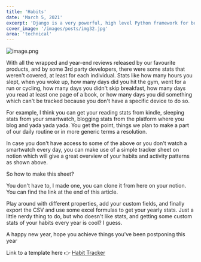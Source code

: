 ```yaml
---
title: 'Habits'
date: 'March 5, 2021'
excerpt: 'Django is a very powerful, high level Python framework for building web applications'
cover_image: '/images/posts/img32.jpg'
area: 'technical'
---
```

![image.png](https://cdn.hashnode.com/res/hashnode/image/upload/v1641129251183/RSaDE187W.png)

With all the wrapped and year-end reviews released by our favourite products, and by some 3rd party developers, there were some stats that weren't covered, at least for each individual. Stats like how many hours you slept, when you woke up, how many days did you hit the gym, went for a run or cycling, how many days you didn't skip breakfast, how many days you read at least one page of a book, or how many days you did something which can't be tracked because you don't have a specific device to do so.

For example, I think you can get your reading stats from kindle, sleeping stats from your smartwatch, blogging stats from the platform where you blog and yada yada yada. You get the point, things we plan to make a part of our daily routine or in more generic terms a resolution.

In case you don't have access to some of the above or you don't watch a smartwatch every day, you can make use of a simple tracker sheet on notion which will give a great overview of your habits and activity patterns as shown above.

So how to make this sheet?

You don't have to, I made one, you can clone it from here on your notion. You can find the link at the end of this article.

Play around with different properties, add your custom fields, and finally export the CSV and use some excel formulas to get your yearly stats.
Just a little nerdy thing to do, but who doesn't like stats, and getting some custom stats of your habits every year is cool? I guess.

A happy new year, hope you achieve things you've been postponing this year

Link to a template here 👉
[Habit Tracker](
https://nebula-honeycrisp-5c2.notion.site/4b2859b9a8aa4e01aed8ee10c2160cf6?v=75d3e431c1ee430dad7d2c032efb6fde)

